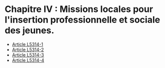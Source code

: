 # Chapitre IV : Missions locales pour l'insertion professionnelle et sociale des jeunes.

* [Article L5314-1](./LEGIARTI000006903775.md)
* [Article L5314-2](./LEGIARTI000031927555.md)
* [Article L5314-3](./LEGIARTI000006903777.md)
* [Article L5314-4](./LEGIARTI000006903778.md)
